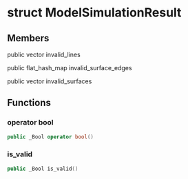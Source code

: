 # struct ModelSimulationResult


## Members

public vector invalid_lines

public flat_hash_map invalid_surface_edges

public vector invalid_surfaces



## Functions

### operator bool

```cpp
public _Bool operator bool()
```


### is_valid

```cpp
public _Bool is_valid()
```





